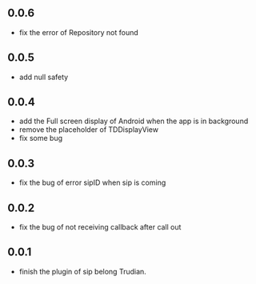 ## 0.0.6
* fix the error of Repository not found

## 0.0.5
* add null safety

## 0.0.4
* add the Full screen display of Android when the app is in background
* remove the placeholder of TDDisplayView
* fix some bug

## 0.0.3
* fix the bug of error sipID when sip is coming

## 0.0.2
* fix the bug of not receiving callback after call out

## 0.0.1
* finish the plugin of sip belong Trudian.
